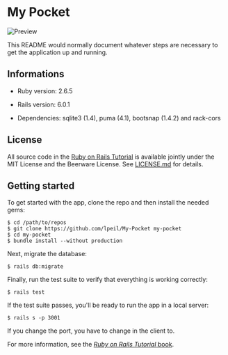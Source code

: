 # My Pocket

![Preview](https://i.imgur.com/iwLP0XV.jpg)

This README would normally document whatever steps are necessary to get the
application up and running.

## Informations

* Ruby version: 2.6.5

* Rails version: 6.0.1

* Dependencies: sqlite3 (1.4), puma (4.1), bootsnap (1.4.2) and rack-cors

## License

All source code in the [Ruby on Rails Tutorial](http://railstutorial.org/) is available jointly under the MIT License and the Beerware License. See [LICENSE.md](LICENSE.md) for details.

## Getting started

To get started with the app, clone the repo and then install the needed gems:

    $ cd /path/to/repos
    $ git clone https://github.com/lpeil/My-Pocket my-pocket
    $ cd my-pocket
    $ bundle install --without production

Next, migrate the database:

    $ rails db:migrate

Finally, run the test suite to verify that everything is working correctly:

    $ rails test

If the test suite passes, you'll be ready to run the app in a local server:

    $ rails s -p 3001
    
If you change the port, you have to change in the client to.

For more information, see the
[*Ruby on Rails Tutorial* book](http://www.railstutorial.org/book).
